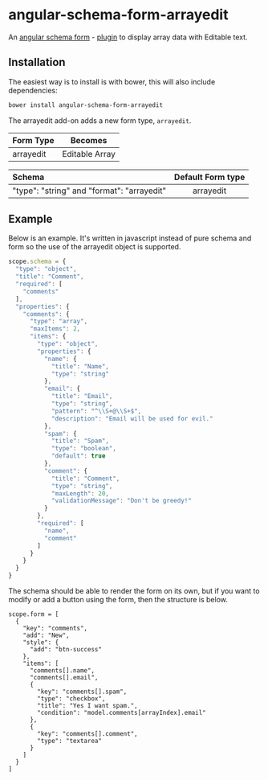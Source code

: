 # angular-schema-form-arrayedit
An [angular schema form](https://github.com/json-schema-form/angular-schema-form) - [plugin](https://github.com/json-schema-form/angular-schema-form/blob/development/docs/extending.md) to display array data with Editable text.

Installation
------------

The easiest way is to install is with bower, this will also include dependencies:
```bash
bower install angular-schema-form-arrayedit
```

The arrayedit add-on adds a new form type, `arrayedit`.

|   Form Type    |       Becomes       |
|:---------------|:-------------------:|
|   arrayedit     |  Editable Array   |

| Schema             |   Default Form type  |
|:-------------------|:------------:|
| "type": "string" and "format": "arrayedit"   |   arrayedit   |

Example
-----------------
Below is an example. It's written in javascript instead of pure schema and form so the use of the arrayedit object is supported.

```javascript
scope.schema = {
  "type": "object",
  "title": "Comment",
  "required": [
    "comments"
  ],
  "properties": {
    "comments": {
      "type": "array",
      "maxItems": 2,
      "items": {
        "type": "object",
        "properties": {
          "name": {
            "title": "Name",
            "type": "string"
          },
          "email": {
            "title": "Email",
            "type": "string",
            "pattern": "^\\S+@\\S+$",
            "description": "Email will be used for evil."
          },
          "spam": {
            "title": "Spam",
            "type": "boolean",
            "default": true
          },
          "comment": {
            "title": "Comment",
            "type": "string",
            "maxLength": 20,
            "validationMessage": "Don't be greedy!"
          }
        },
        "required": [
          "name",
          "comment"
        ]
      }
    }
  }
}
```
The schema should be able to render the form on its own, but if you want to modify or add a button using the form, then the structure is below.

```
scope.form = [
  {
    "key": "comments",
    "add": "New",
    "style": {
      "add": "btn-success"
    },
    "items": [
      "comments[].name",
      "comments[].email",
      {
        "key": "comments[].spam",
        "type": "checkbox",
        "title": "Yes I want spam.",
        "condition": "model.comments[arrayIndex].email"
      },
      {
        "key": "comments[].comment",
        "type": "textarea"
      }
    ]
  }
]
```
